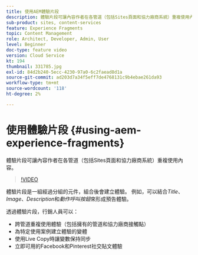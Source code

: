 ```yaml
---
title: 使用AEM體驗片段
description: 體驗片段可讓內容作者在各管道（包括Sites頁面和協力廠商系統）重複使用內容。
sub-product: sites, content-services
feature: Experience Fragments
topic: Content Management
role: Architect, Developer, Admin, User
level: Beginner
doc-type: feature video
version: Cloud Service
kt: 194
thumbnail: 331785.jpg
exl-id: 84d2b240-5ecc-4230-97a0-6c2faead8d1a
source-git-commit: ad203d7a34f5eff7de4768131c9b4ebae261da93
workflow-type: tm+mt
source-wordcount: '118'
ht-degree: 2%

---
```


# 使用體驗片段 {#using-aem-experience-fragments}

體驗片段可讓內容作者在各管道（包括Sites頁面和協力廠商系統）重複使用內容。

>[!VIDEO](https://video.tv.adobe.com/v/331785/?quality=12&learn=on)

體驗片段是一組經過分組的元件，組合後會建立體驗。 例如，可以結合&#x200B;*Title*、*Image*、*Description*&#x200B;和&#x200B;*動作呼叫按鈕*&#x200B;來形成預告體驗。

透過體驗片段，行銷人員可以：

* 跨管道重複使用體驗（包括擁有的管道和協力廠商接觸點）
* 為特定使用案例建立體驗的變體
* 使用Live Copy時讓變數保持同步
* 立即可用的Facebook和Pinterest社交貼文體驗
